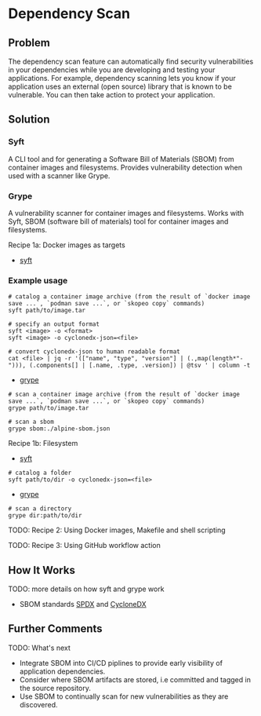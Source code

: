 # Dependency Scan

## Problem

The dependency scan feature can automatically find security vulnerabilities in your dependencies while you are developing and testing your applications. For example, dependency scanning lets you know if your application uses an external (open source) library that is known to be vulnerable. You can then take action to protect your application.

## Solution

### Syft
A CLI tool and for generating a Software Bill of Materials (SBOM) from container images and filesystems. Provides vulnerability detection when used with a scanner like Grype.

### Grype

A vulnerability scanner for container images and filesystems. Works with Syft, SBOM (software bill of materials) tool for container images and filesystems.

Recipe 1a: Docker images as targets

- [syft](https://github.com/anchore/syft)

### Example usage
```
# catalog a container image archive (from the result of `docker image save ...`, `podman save ...`, or `skopeo copy` commands)
syft path/to/image.tar
```
```
# specify an output format
syft <image> -o <format>
syft <image> -o cyclonedx-json=<file>
```
```
# convert cyclonedx-json to human readable format
cat <file> | jq -r '(["name", "type", "version"] | (.,map(length*"-"))), (.components[] | [.name, .type, .version]) | @tsv ' | column -t
```

- [grype](https://github.com/anchore/grype)

```
# scan a container image archive (from the result of `docker image save ...`, `podman save ...`, or `skopeo copy` commands)
grype path/to/image.tar

# scan a sbom
grype sbom:./alpine-sbom.json

```
Recipe 1b: Filesystem
- [syft](https://github.com/anchore/syft)

```
# catalog a folder
syft path/to/dir -o cyclonedx-json=<file>
```
- [grype](https://github.com/anchore/grype)
```
# scan a directory
grype dir:path/to/dir
```

TODO: Recipe 2: Using Docker images, Makefile and shell scripting

TODO: Recipe 3: Using GitHub workflow action

## How It Works

TODO: more details on how syft and grype work

- SBOM standards [SPDX](https://spdx.dev/) and [CycloneDX](https://cyclonedx.org/)

## Further Comments

TODO: What's next
- Integrate SBOM into CI/CD piplines to provide early visibility of application dependencies.
- Consider where SBOM artifacts are stored, i.e committed and tagged in the source repository.
- Use SBOM to continually scan for new vulnerabilities as they are discovered.

